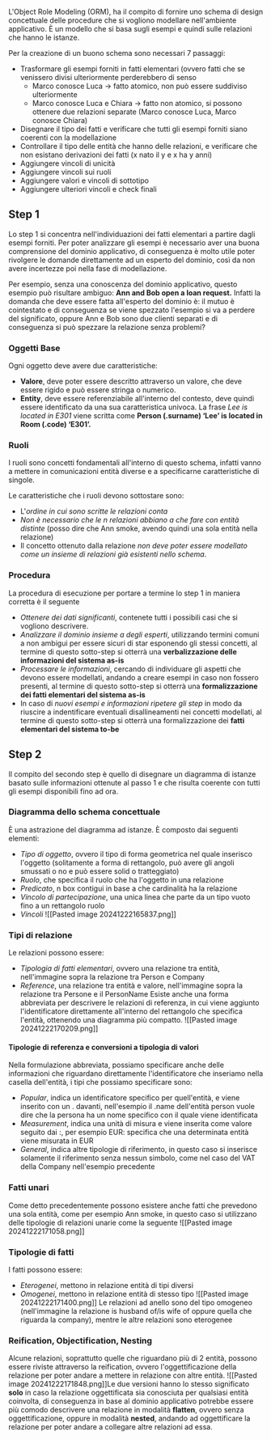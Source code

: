 L'Object Role Modeling (ORM), ha il compito di fornire uno schema di design concettuale delle procedure che si vogliono modellare nell'ambiente applicativo.
È un modello che si basa sugli esempi e quindi sulle relazioni che hanno le istanze.

Per la creazione di un buono schema sono necessari 7 passaggi:
- Trasformare gli esempi forniti in fatti elementari (ovvero fatti che se venissero divisi ulteriormente perderebbero di senso
	- Marco conosce Luca -> fatto atomico, non può essere suddiviso ulteriormente
	- Marco conosce Luca e Chiara -> fatto non atomico, si possono ottenere due relazioni separate (Marco conosce Luca, Marco conosce Chiara)
- Disegnare il tipo dei fatti e verificare che tutti gli esempi forniti siano coerenti con la modellazione
- Controllare il tipo delle entità che hanno delle relazioni, e verificare che non esistano derivazioni dei fatti (x nato il y e x ha y anni)
- Aggiungere vincoli di unicità 
- Aggiungere vincoli sui ruoli
- Aggiungere valori e vincoli di sottotipo
- Aggiungere ulteriori vincoli e check finali

## Step 1
Lo step 1 si concentra nell'individuazioni dei fatti elementari a partire dagli esempi forniti.
Per poter analizzare gli esempi è necessario aver una buona comprensione del dominio applicativo, di conseguenza è molto utile poter rivolgere le domande direttamente ad un esperto del dominio, così da non avere incertezze poi nella fase di modellazione.

Per esempio, senza una conoscenza del dominio applicativo, questo esempio può risultare ambiguo:
**Ann and Bob open a loan request.**
Infatti la domanda che deve essere fatta all'esperto del dominio è: il mutuo è cointestato e di conseguenza se viene spezzato l'esempio si va a perdere del significato, oppure Ann e Bob sono due clienti separati e di conseguenza si può spezzare la relazione senza problemi?

### Oggetti Base
Ogni oggetto deve avere due caratteristiche:
- **Valore**, deve poter essere descritto attraverso un valore, che deve essere rigido e può essere stringa o numerico.
- **Entity**, deve essere referenziabile all'interno del contesto, deve quindi essere identificato da una sua caratteristica univoca.
La frase *Lee is located in E301* viene scritta come
**Person (.surname) ‘Lee’ is located in Room (.code) ‘E301’.**

### Ruoli
I ruoli sono concetti fondamentali all'interno di questo schema, infatti vanno a mettere in comunicazioni entità diverse e a specificarne caratteristiche di singole.

Le caratteristiche che i ruoli devono sottostare sono:
- L'*ordine in cui sono scritte le relazioni conta*
- *Non è necessario che le n relazioni abbiano a che fare con entità distinte* (posso dire che Ann smoke, avendo quindi una sola entità nella relazione)
- Il concetto ottenuto dalla relazione *non deve poter essere modellato come un insieme di relazioni già esistenti nello schema*.

### Procedura
La procedura di esecuzione per portare a termine lo step 1 in maniera corretta è il seguente
- *Ottenere dei dati significanti*, contenete tutti i possibili casi che si vogliono descrivere.
- *Analizzare il dominio insieme a degli esperti*, utilizzando termini comuni a non ambigui per essere sicuri di star esponendo gli stessi concetti, al termine di questo sotto-step si otterrà una **verbalizzazione delle informazioni del sistema as-is**
- *Processare le informazioni*, cercando di individuare gli aspetti che devono essere modellati, andando a creare esempi in caso non fossero presenti, al termine di questo sotto-step si otterrà una **formalizzazione dei fatti elementari del sistema as-is**
- In caso di *nuovi esempi e informazioni ripetere gli step* in modo da riuscire a indentificare eventuali disallineamenti nei concetti modellati, al termine di questo sotto-step si otterrà una formalizzazione dei **fatti elementari del sistema to-be**

## Step 2
Il compito del secondo step è quello di disegnare un diagramma di istanze basato sulle informazioni ottenute al passo 1 e che risulta coerente con tutti gli esempi disponibili fino ad ora.

### Diagramma dello schema concettuale
È una astrazione del diagramma ad istanze.
È composto dai seguenti elementi:
- *Tipo di oggetto*, ovvero il tipo di forma geometrica nel quale inserisco l'oggetto (solitamente a forma di rettangolo, può avere gli angoli smussati o no e può essere solid o tratteggiato)
- *Ruolo*, che specifica il ruolo che ha l'oggetto in una relazione
- *Predicato*, n box contigui in base a che cardinalità ha la relazione
- *Vincolo di partecipazione*, una unica linea che parte da un tipo vuoto fino a un rettangolo ruolo
- *Vincoli*
![[Pasted image 20241222165837.png]]

### Tipi di relazione
Le relazioni possono essere:
- *Tipologia di fatti elementari*, ovvero una relazione tra entità, nell'immagine sopra la relazione tra Person e Company
- *Reference*, una relazione tra entità e valore, nell'immagine sopra la relazione tra Persone e il PersonName
Esiste anche una forma abbreviata per descrivere le relazioni di referenza, in cui viene aggiunto l'identificatore direttamente all'interno del rettangolo che specifica l'entità, ottenendo una diagramma più compatto.
![[Pasted image 20241222170209.png]]

#### Tipologie di referenza e conversioni a tipologia di valori
Nella formulazione abbreviata, possiamo specificare anche delle informazioni che riguardano direttamente l'identificatore che inseriamo nella casella dell'entità, i tipi che possiamo specificare sono:
- *Popular*, indica un identificatore specifico per quell'entità, e viene inserito con un . davanti, nell'esempio il .name dell'entità person vuole dire che la persona ha un nome specifico con il quale viene identificata
- *Measurement*, indica una unità di misura e viene inserita come valore seguito dai :, per esempio EUR: specifica che una determinata entità viene misurata in EUR
- *General*, indica altre tipologie di riferimento, in questo caso si inserisce solamente il riferimento senza nessun simbolo, come nel caso del VAT della Company nell'esempio precedente
### Fatti unari
Come detto precedentemente possono esistere anche fatti che prevedono una sola entità, come per esempio Ann smoke, in questo caso si utilizzano delle tipologie di relazioni unarie come la seguente
![[Pasted image 20241222171058.png]]
### Tipologie di fatti
I fatti possono essere:
- *Eterogenei*, mettono in relazione entità di tipi diversi
- *Omogenei*, mettono in relazione entità di stesso tipo
![[Pasted image 20241222171400.png]]
Le relazioni ad anello sono del tipo omogeneo (nell'immagine la relazione is husband of/is wife of oppure quella che riguarda la company), mentre le altre relazioni sono eterogenee

### Reification, Objectification, Nesting
Alcune relazioni, soprattutto quelle che riguardano più di 2 entità, possono essere riviste attraverso la reification, ovvero l'oggettificazione della relazione per poter andare a mettere in relazione con altre entità.
![[Pasted image 20241222171848.png]]Le due versioni hanno lo stesso significato **solo** in caso la relazione oggettificata sia conosciuta per qualsiasi entità coinvolta, di conseguenza in base al dominio applicativo potrebbe essere più comodo descrivere una relazione in modalità **flatten**, ovvero senza oggettificazione, oppure in modalità **nested**, andando ad oggettificare la relazione per poter andare a collegare altre relazioni ad essa.